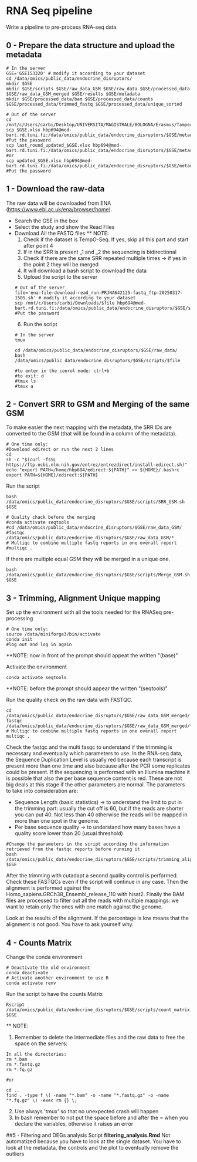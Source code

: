 # RNA Seq pipeline
Write a pipeline to pre-process RNA-seq data.

## 0 - Prepare the data structure and upload the metadata

``` 
# In the server 
GSE='GSE153320' # modify it according to your dataset
cd /data/omics/public_data/endocrine_disruptors/
mkdir $GSE
mkdir $GSE/scripts $GSE/raw_data_GSM $GSE/raw_data $GSE/processed_data $GSE/raw_data_GSM_merged $GSE/results $GSE/metadata
mkdir $GSE/processed_data/bam $GSE/processed_data/counts $GSE/processed_data/trimmed_fastq $GSE/processed_data/unique_sorted
```

```
# Out of the server
cd /mnt/c/Users/carbi/Desktop/UNIVERSITA/MAGISTRALE/BOLOGNA/Erasmus/Tampere/Thesis/esperanto/CURATION/$GSE/
scp $GSE.xlsx hbp694@med-bart.rd.tuni.fi:/data/omics/public_data/endocrine_disruptors/$GSE/metadata/
#Put the password
scp last_round_updated_$GSE.xlsx hbp694@med-bart.rd.tuni.fi:/data/omics/public_data/endocrine_disruptors/$GSE/metadata/updated_$GSE.xlsx
#or
scp updated_$GSE.xlsx hbp694@med-bart.rd.tuni.fi:/data/omics/public_data/endocrine_disruptors/$GSE/metadata/
#Put the password
```

## 1 - Download the raw-data
The raw data will be downloaded from ENA (https://www.ebi.ac.uk/ena/browser/home).
* Search the GSE in the box 
* Select the study and show the Read Files 
* Download All the FASTQ files 
	** NOTE: 
	1. Check if the dataset is TempO-Seq. If yes, skip all this part and start after point 4
	2. If in the SRR is present _1 and _2 the sequencing is bidirectional
	3. Check if there are the same SRR repeated multiple times -> if yes in the point 2 they will be merged
	4. It will download a bash script to download the data
	5. Upload the script to the server
	```
	# Out of the server
	file='ena-file-download-read_run-PRJNA642125-fastq_ftp-20250317-1505.sh' # modify it according to your dataset
	scp /mnt/c/Users/carbi/Downloads/$file hbp694@med-bart.rd.tuni.fi:/data/omics/public_data/endocrine_disruptors/$GSE/scripts/
	#Put the password
	```
	6. Run the script
	```
	# In the server 
	tmux
	
	cd /data/omics/public_data/endocrine_disruptors/$GSE/raw_data/
	bash /data/omics/public_data/endocrine_disruptors/$GSE/scripts/$file
	
	#to enter in the conrol mode: ctrl+b 
	#to exit: d 
	#tmux ls
	#tmux a 
	```

## 2 - Convert SRR to GSM and Merging of the same GSM
To make easier the next mapping with the metadata, the SRR IDs are converted to the GSM (that will be found in a column of the metadata). 
```
# One time only:
#Download edirect or run the next 2 lines
cd
sh -c "$(curl -fsSL https://ftp.ncbi.nlm.nih.gov/entrez/entrezdirect/install-edirect.sh)"
echo "export PATH=/home/hbp694/edirect:${PATH}" >> ${HOME}/.bashrc
export PATH=${HOME}/edirect:${PATH}
```

Run the script 
```
bash /data/omics/public_data/endocrine_disruptors/$GSE/scripts/SRR_GSM.sh $GSE

# Quality chack before the merging
#conda activate seqtools
#cd /data/omics/public_data/endocrine_disruptors/$GSE/raw_data_GSM/
#fastqc /data/omics/public_data/endocrine_disruptors/$GSE/raw_data_GSM/*
# Multiqc to combine multiple fastq reports in one overall report
#multiqc . 
```

If there are multiple equal GSM they will be merged in a unique one. 
```
bash /data/omics/public_data/endocrine_disruptors/$GSE/scripts/Merge_GSM.sh $GSE
```

## 3 - Trimming, Alignment Unique mapping
Set up the environment with all the tools needed for the RNASeq pre-processing 
```
# One time only:
source /data/miniforge3/bin/activate
conda init 
#log out and log in again
```
**NOTE: now in front of the prompt should appeat the written "(base)"

Activate the environment
```
conda activate seqtools
```
**NOTE: before the prompt should appear the written "(seqtools)"

Run the quality check on the raw data with FASTQC.
```
cd /data/omics/public_data/endocrine_disruptors/$GSE/raw_data_GSM_merged/
fastqc /data/omics/public_data/endocrine_disruptors/$GSE/raw_data_GSM_merged/*
# Multiqc to combine multiple fastq reports in one overall report
multiqc . 
```
Check the fastqc and the multi fasqc to understand if the trimming is necessary and eventually which parameters to use. In the RNA-seq data, the Sequence Duplication Level is usually red because each transcript is present more than one time and also because after the PCR some replicates could be present. If the sequencing is performed with an Illumina machine it is possible that also the per base sequence content is red. These are not big deals at this stage if the other parameters are normal. 
The parameters to take into consideration are:
* Sequence Length (basic statistics) -> to understand the limit to put in the trimming part: usually the cut off is 60, but if the reads are shorter you can put 40. Not less than 40 otherwise the reads will be mapped in more than one spot in the genome.
* Per base sequence quality -> to understand how many bases have a quality score lower than 20 (usual threshold) 

```
#Change the parameters in the script according the information retrieved from the fastqc reports before running it
bash /data/omics/public_data/endocrine_disruptors/$GSE/scripts/trimming_alignment.sh $GSE
```

After the trimming with cutadapt a second quality control is performed. Check these FASTQCs even if the script will continue in any case. Then the alignment is performed against the Homo_sapiens.GRCh38_Ensembl_release_110 with hisat2. Finally the BAM files are processed to filter out all the reads with multiple mappings: we want to retain only the ones with one match against the genome. 

Look at the results of the alignment. If the percentage is low means that the alignment is not good. You have to ask yourself why.

## 4 - Counts Matrix
Change the conda environment
```
# Deactivate the old environment
conda deactivate
# Activate another environment to use R
conda activate renv
```
Run the script to have the counts Matrix
```
Rscript /data/omics/public_data/endocrine_disruptors/$GSE/scripts/count_matrix.R $GSE
```

** NOTE: 
1. Remember to delete the intermediate files and the raw data to free the space on the servers:
```
In all the directories:
rm *.bam
rm *.fastq.gz
rm *.fq.gz

#or

cd ..
find . -type f \( -name "*.bam" -o -name "*.fastq.gz" -o -name "*.fq.gz" \) -exec rm {} \;
```
2. Use always 'tmux' so that no unexpected crash will happen
3. In bash remember to not put the space before and after the = when you declare the variables, otherwise it raises an error

##5 - Filtering and DEGs analysis
Script **filtering_analysis.Rmd**
Not automatized because you have to look at the single dataset. You have to look at the metadata, the controls and the plot to eventually remove the outliers 